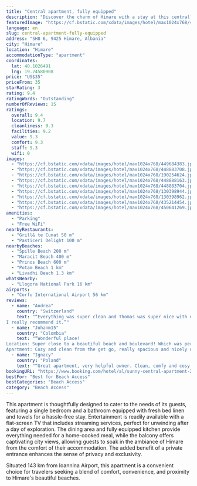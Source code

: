 ```yaml
---
title: "Central apartment, fully equipped"
description: "Discover the charm of Himare with a stay at this centrally located apartment, a mere stone's throw from the pristine Maracit Beach and less than a kilometer from the tranquil Prinos Beach."
featuredImage: "https://cf.bstatic.com/xdata/images/hotel/max1024x768/449684383.jpg?k=fe42c0be75ae4970402386b4bb1b1a489390bc158e949bf0d58bb3959cf5d34f&o=&hp=1"
language: en
slug: central-apartment-fully-equipped
address: "SH8 6, 9425 Himare, Albania"
city: "Himare"
location: "Himare"
accommodationType: "apartment"
coordinates:
  lat: 40.1026491
  lng: 19.74580908
price: "US$35"
priceFrom: 35
starRating: 3
rating: 9.4
ratingWords: "Outstanding"
numberOfReviews: 15
ratings:
  overall: 9.4
  location: 9.7
  cleanliness: 9.3
  facilities: 9.2
  value: 9.3
  comfort: 9.3
  staff: 9.3
  wifi: 0
images:
  - "https://cf.bstatic.com/xdata/images/hotel/max1024x768/449684383.jpg?k=fe42c0be75ae4970402386b4bb1b1a489390bc158e949bf0d58bb3959cf5d34f&o=&hp=1"
  - "https://cf.bstatic.com/xdata/images/hotel/max1024x768/448883708.jpg?k=48aa9107918c8a223571970d222bb4e551edbfa8345e91cde5f04799f819e8c9&o=&hp=1"
  - "https://cf.bstatic.com/xdata/images/hotel/max1024x768/190254624.jpg?k=d97f4d9272d78a6d4af0036bebbb2a33f8272b8934e49a11376cc48ece7d8d2e&o=&hp=1"
  - "https://cf.bstatic.com/xdata/images/hotel/max1024x768/448888163.jpg?k=ef2ffb75be66651afdf9d32eb3145e2ba99d07c7d5ee010a6cc928c6c4e21c2e&o=&hp=1"
  - "https://cf.bstatic.com/xdata/images/hotel/max1024x768/448883704.jpg?k=1cfdaf75e5ac8372bac7acfa8700497f7e415a9b1267c04e878d370dee88fcd1&o=&hp=1"
  - "https://cf.bstatic.com/xdata/images/hotel/max1024x768/130398944.jpg?k=e6aa99103e8a4c6c696956bbc30513ba7e18e078b0d54f71a4c17508b69c3be3&o=&hp=1"
  - "https://cf.bstatic.com/xdata/images/hotel/max1024x768/130398962.jpg?k=3e4337137ba474cbed2e7d4aee6acc3402520d6da88509b4cabcb2b1033f4a4d&o=&hp=1"
  - "https://cf.bstatic.com/xdata/images/hotel/max1024x768/435214454.jpg?k=48ac22dcf9988f3fb06895fcb12057441bf790aaaa47e04ba83042d155062a21&o=&hp=1"
  - "https://cf.bstatic.com/xdata/images/hotel/max1024x768/450641269.jpg?k=fd93464a913ff78d3486fcfaf29763968139dbb5cd27c868299b159eb99187f0&o=&hp=1"
amenities:
  - "Parking"
  - "Free WiFi"
nearbyRestaurants:
  - "Grill& te Cunat 50 m"
  - "Pasticeri Delight 100 m"
nearbyBeaches:
  - "Spille Beach 200 m"
  - "Maracit Beach 400 m"
  - "Prinos Beach 600 m"
  - "Potam Beach 1 km"
  - "Livadhi Beach 1.3 km"
whatsNearby:
  - "Llogora National Park 16 km"
airports:
  - "Corfu International Airport 56 km"
reviews:
  - name: "Andrea"
    country: "Switzerland"
    text: "“Everything was super clean and Thomas was super nice with us.
I really recommend it.”"
  - name: "Johanm15"
    country: "Colombia"
    text: "“Wonderful place!
Location: Super close to a beautiful beach and boulevard! Which was perfect for us
Apartment: Cozy and clean from the get go, really spacious and nicely decorated. We stayed 4 nights and felt really comfortable there, specially...”"
  - name: "Ignacy"
    country: "Poland"
    text: "“Great apartment, very helpful owner. Clean, comfy and cosy. We've had a great time”"
bookingURL: "https://www.booking.com/hotel/al/sunny-central-apartment-2-min-from-the-beach.en-gb.html?aid=8035640"
bestFor: "Best for Beach Access"
bestCategories: "Beach Access"
category: "Beach Access"
---
```


This apartment is thoughtfully designed to cater to the needs of its guests, featuring a single bedroom and a bathroom equipped with fresh bed linen and towels for a hassle-free stay. Entertainment is readily available with a flat-screen TV that includes streaming services, perfect for unwinding after a day of exploration. The dining area and fully equipped kitchen provide everything needed for a home-cooked meal, while the balcony offers captivating city views, allowing guests to soak in the ambiance of Himare from the comfort of their accommodation. The added benefit of a private entrance enhances the sense of privacy and exclusivity.

Situated 143 km from Ioannina Airport, this apartment is a convenient choice for travelers seeking a blend of comfort, convenience, and proximity to Himare's beautiful beaches.